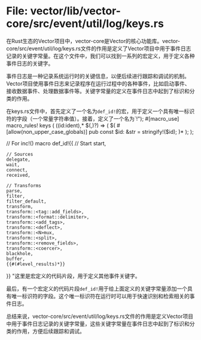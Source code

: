 # File: vector/lib/vector-core/src/event/util/log/keys.rs

在Rust生态的Vector项目中，vector-core是Vector的核心功能库。vector-core/src/event/util/log/keys.rs文件的作用是定义了Vector项目中用于事件日志记录的关键字常量。在这个文件中，我们可以找到一系列的宏定义，用于定义各种事件日志的关键字。

事件日志是一种记录系统运行时的关键信息，以便后续进行跟踪和调试的机制。Vector项目使用事件日志来记录程序在运行过程中的各种事件，比如启动事件、接收数据事件、处理数据事件等。关键字常量的定义在事件日志中起到了标识和分类的作用。

在keys.rs文件中，首先定义了一个名为`def_id!`的宏，用于定义一个具有唯一标识符的字段（一个常量字符串值）。接着，定义了一个名为`!");
#[macro_use]
macro_rules! keys (
    ($($id:ident),* $(,)?) => (
        $(
            #[allow(non_upper_case_globals)]
            pub const $id: &str = stringify!($id);
        )*
    );
);

// For inc!() macro
def_id!{{
    // Start
    start,

    // Sources
    delegate,
    wait,
    connect,
    received,

    // Transforms
    parse,
    filter,
    filter_default,
    transform,
    transform::<tag::add_fields>,
    transform::<format::delimiter>,
    transform::<add_tags>,
    transform::<deflect>,
    transform::<N>mux,
    transform::<split>,
    transform::<remove_fields>,
    transform::<coercer>,
    blackhole,
    buffer,
    {{#(#level_results)*}}
}}
"这里是宏定义的代码片段，用于定义其他事件关键字。

最后，有一个宏定义的代码片段`def_id!`用于给上面定义的关键字常量添加一个具有唯一标识符的字段。这个唯一标识符在运行时可以用于快速识别和检索相关的事件日志。

总结来说，vector-core/src/event/util/log/keys.rs文件的作用是定义Vector项目中用于事件日志记录的关键字常量，这些关键字常量在事件日志中起到了标识和分类的作用，方便后续跟踪和调试。

